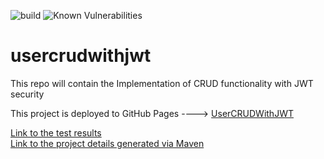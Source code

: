 ![build](https://github.com/faisalazam/usercrudwithjwt/actions/workflows/build.yml/badge.svg?event=push)
![Known Vulnerabilities](https://snyk.io/test/github/faisalazam/usercrudwithjwt/badge.svg)


# usercrudwithjwt
This repo will contain the Implementation of CRUD functionality with JWT security

This project is deployed to GitHub Pages ----> [UserCRUDWithJWT](https://faisalazam.github.io/usercrudwithjwt)

[Link to the test results](https://faisalazam.github.io/usercrudwithjwt/site/surefire-report.html)
<br />
[Link to the project details generated via Maven](https://faisalazam.github.io/usercrudwithjwt/site/index.html)